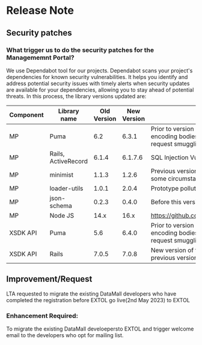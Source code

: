# Release Note
##  Security patches
### What trigger us to do the security patches for the Managememnt Portal?

We use Dependabot tool for our projects. Dependabot scans your project's dependencies for known security vulnerabilities. It helps you identify and address potential security issues with timely alerts when security updates are available for your dependencies, allowing you to stay ahead of potential threats.
In this process, the library versions updated are:

| Component | Library name | Old Version | New Version | Description |
| ---------------------|-------------|---------------|---------|-----------|
| MP | Puma | 6.2 | 6.3.1 | Prior to version 6.3.1, puma exhibited incorrect behavior when parsing chunked transfer encoding bodies and zero-length Content-Length headers in a way that allowed HTTP request smuggling |
| MP | Rails, ActiveRecord | 6.1.4 | 6.1.7.6 | SQL Injection Vulnerability via ActiveRecord comments |
| MP | minimist | 1.1.3 | 1.2.6 | Previous versions had a prototype pollution bug that could cause privilege escalation in some circumstances when handling untrusted user input |
| MP | loader-utils | 1.0.1 | 2.0.4 | Prototype pollution in webpack loader-utils |
| MP | json-schema | 0.2.3 | 0.4.0 | Before this version was vulnerable to Prototype pollution |
| MP | Node JS | 14.x | 16.x | https://github.com/nodejs/node/blob/main/doc/changelogs/CHANGELOG_V16.md#16.20.2 |
| XSDK API | Puma | 5.6 | 6.4.0 | Prior to version 6.3 , puma exhibited incorrect behavior when parsing chunked transfer encoding bodies and zero-length Content-Length headers in a way that allowed HTTP request smuggling |
| XSDK API | Rails | 7.0.5  | 7.0.8 | New version of the Rails includes bug fixes, often include security fixes discovered in previous version |


## Improvement/Request

  LTA requested to migrate the existing DataMall developers who have completed the registration before EXTOL go live(2nd May 2023) to EXTOL
  
### Enhancement Required:
To migrate the existing DataMall develoepersto EXTOL and trigger welcome email to the developers who opt for mailing list.